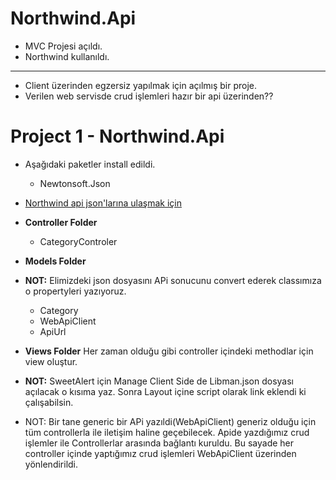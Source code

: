# Northwind.Api
- MVC Projesi açıldı.
- Northwind kullanıldı.
-------------------------------------------
- Client üzerinden egzersiz yapılmak için açılmış bir proje.
- Verilen web servisde crud işlemleri hazır bir api üzerinden??

# Project 1 - Northwind.Api
- Aşağıdaki paketler install edildi.
  - Newtonsoft.Json
- [Northwind api json'larına ulaşmak için](https://northwind.vercel.app/)
- **Controller Folder**
  - CategoryControler
- **Models Folder**
- **NOT:** Elimizdeki json dosyasını APi sonucunu convert ederek classımıza o propertyleri yazıyoruz.
  - Category
  - WebApiClient
  - ApiUrl
 - **Views Folder**
  Her zaman olduğu gibi controller içindeki methodlar için view oluştur.
  
  - **NOT:** SweetAlert için  Manage Client Side de Libman.json dosyası açılacak o kısıma yaz. Sonra Layout içine script olarak link eklendi ki çalışabilsin.
  
  - NOT: Bir tane generic bir APi yazıldi(WebApiClient) generiz olduğu için tüm controllerla ile iletişim haline geçebilecek. Apide yazdığımız crud işlemler ile Controllerlar arasında bağlantı kuruldu. Bu sayade her controller içinde yaptığımız crud işlemleri WebApiClient üzerinden yönlendirildi.

